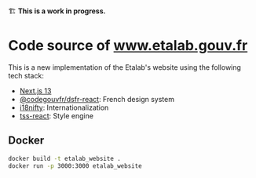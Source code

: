 🏗 **This is a work in progress.**  

# Code source of www.etalab.gouv.fr  

This is a new implementation of the Etalab's website using the following tech stack:  

- [Next.js 13](https://nextjs.org/)
- [@codegouvfr/dsfr-react](https://github.com/codegouvfr/react-dsfr): French design system
- [i18nifty](https://www.i18nifty.dev/): Internationalization
- [tss-react](https://tss-react.dev): Style engine

## Docker 

```bash
docker build -t etalab_website .
docker run -p 3000:3000 etalab_website
```
